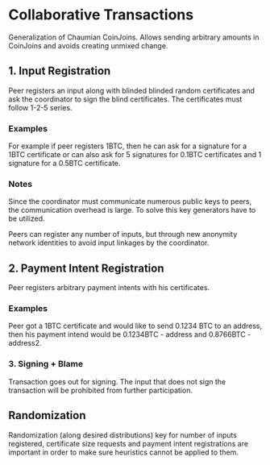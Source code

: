 # Collaborative Transactions

Generalization of Chaumian CoinJoins. Allows sending arbitrary amounts in CoinJoins and avoids creating unmixed change.

## 1. Input Registration

Peer registers an input along with blinded blinded random certificates and ask the coordinator to sign the blind certificates. The certificates must follow 1-2-5 series. 

### Examples

For example if peer registers 1BTC, then he can ask for a signature for a 1BTC certificate or can also ask for 5 signatures for 0.1BTC certificates and 1 signature for a 0.5BTC certificate.  

### Notes

Since the coordinator must communicate numerous public keys to peers, the communication overhead is large. To solve this key generators have to be utilized.

Peers can register any number of inputs, but through new anonymity network identities to avoid input linkages by the coordinator.

## 2. Payment Intent Registration

Peer registers arbitrary payment intents with his certificates.

### Examples

Peer got a 1BTC certificate and would like to send 0.1234 BTC to an address, then his payment intend would be 0.1234BTC - address and 0.8766BTC - address2.  

### 3. Signing + Blame

Transaction goes out for signing. The input that does not sign the transaction will be prohibited from further participation.

## Randomization

Randomization (along desired distributions) key for number of inputs registered, certificate size requests and payment intent registrations are important in order to make sure heuristics cannot be applied to them.

